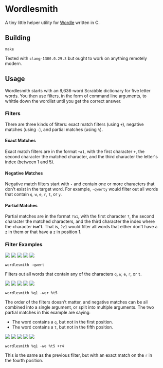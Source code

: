 # Wordlesmith

A tiny little helper utility for [Wordle](https://www.powerlanguage.co.uk/wordle/) written in C.

## Building

```
make
```

Tested with `clang-1300.0.29.3` but ought to work on anything remotely modern.

## Usage

Wordlesmith starts with an 8,636-word Scrabble dictionary for five letter words. You then use filters, in the form of command line arguments, to whittle down the wordlist until you get the correct answer.

### Filters

There are three kinds of filters: exact match filters (using `+`), negative matches (using `-`), and partial matches (using `%`).

#### Exact Matches

Exact match filters are in the format `+a1`, with the first character `+`, the second character the matched character, and the third character the letter's index (between 1 and 5).

#### Negative Matches

Negative match filters start with `-` and contain one or more characters that don't exist in the target word. For example, `-qwerty` would filter out all words that contain `q`, `w`, `e`, `r`, `t`, or `y`.

#### Partial Matches

Partial matches are in the format `?a1`, with the first character `?`, the second character the matched characters, and the third character the index where the character **isn't**. That is, `?z1` would filter all words that either don't have a `z` in them or that have a `z` in position 1.

### Filter Examples

![](https://via.placeholder.com/64/808080/000000?text=Q) ![](https://via.placeholder.com/64/808080/000000?text=W) ![](https://via.placeholder.com/64/808080/000000?text=E) ![](https://via.placeholder.com/64/808080/000000?text=R) ![](https://via.placeholder.com/64/808080/000000?text=T)

`wordlesmith -qwert`

Filters out all words that contain any of the characters `q`, `w`, `e`, `r`, or `t`.

![](https://via.placeholder.com/64/ffff00/000000?text=Q) ![](https://via.placeholder.com/64/808080/000000?text=W) ![](https://via.placeholder.com/64/808080/000000?text=E) ![](https://via.placeholder.com/64/808080/000000?text=R) ![](https://via.placeholder.com/64/ffff00/000000?text=T)

`wordlesmith %q1 -wer %t5`

The order of the filters doesn't matter, and negative matches can be all combined into a single argument, or split into multiple arguments. The two partial matches in this example are saying:

- The word contains a `q`, but not in the first position.
- The word contains a `t`, but not in the fifth position.

![](https://via.placeholder.com/64/ffff00/000000?text=Q) ![](https://via.placeholder.com/64/808080/000000?text=W) ![](https://via.placeholder.com/64/808080/000000?text=E) ![](https://via.placeholder.com/64/00ff00/000000?text=R) ![](https://via.placeholder.com/64/ffff00/000000?text=T)

`wordlesmith %q1 -we %t5 +r4`

This is the same as the previous filter, but with an exact match on the `r` in the fourth position.

